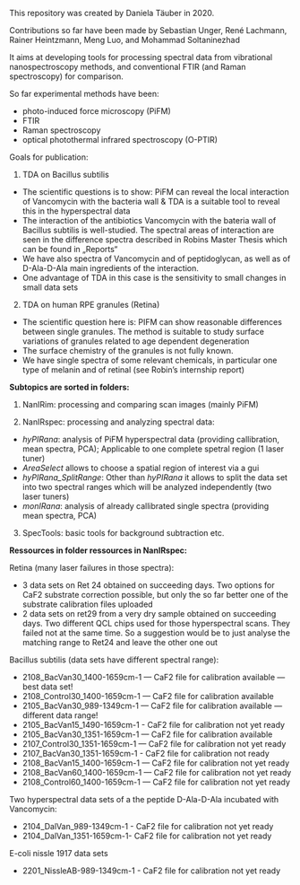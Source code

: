 This repository was created by Daniela Täuber in 2020.

Contributions so far have been made by Sebastian Unger, René Lachmann, Rainer Heintzmann, Meng Luo, and Mohammad Soltaninezhad

It aims at developing tools for processing spectral data from vibrational nanospectroscopy methods, 
and conventional FTIR (and Raman spectroscopy) for comparison.

So far experimental methods have been:
- photo-induced force microscopy (PiFM)
- FTIR
- Raman spectroscopy
- optical photothermal infrared spectroscopy (O-PTIR)

Goals for publication:
1. TDA on Bacillus subtilis
- The scientific questions is to show: PiFM can reveal the local interaction of Vancomycin with the bacteria wall & TDA is a suitable tool to reveal this in the hyperspectral data
- The interaction of the antibiotics Vancomycin with the bateria wall of Bacillus subtilis is well-studied. The spectral areas of interaction are seen in the difference spectra described in Robins Master Thesis which can be found in „Reports“
- We have also spectra of Vancomycin and of peptidoglycan, as well as of D-Ala-D-Ala main ingredients of the interaction.
- One advantage of TDA in this case is the sensitivity to small changes in small data sets

2. TDA on human RPE granules (Retina)
- The scientific question here is: PIFM can show reasonable differences between single granules. The method is suitable to study surface variations of granules related to age dependent degeneration
- The surface chemistry of the granules is not fully known.
- We have single spectra of some relevant chemicals, in particular one type of melanin and of retinal (see Robin’s internship report) 

**Subtopics are sorted in folders:**
1. NanIRim: processing and comparing scan images (mainly PiFM)

2. NanIRspec: processing and analyzing spectral data:  
-  _hyPIRana_: analysis of PiFM hyperspectral data (providing callibration, mean spectra, PCA); Applicable to one complete spetral region (1 laser tuner)
-  _AreaSelect_ allows to choose a spatial region of interest via a gui
-  _hyPIRana_SplitRange_: Other than _hyPIRana_ it allows to split the data set into two spectral ranges which will be analyzed independently (two laser tuners)
-  _monIRana_: analysis of already callibrated single spectra (providing mean spectra, PCA)

3. SpecTools: basic tools for background subtraction etc.

**Ressources in folder ressources in NanIRspec:**

Retina (many laser failures in those spectra):
- 3 data sets on Ret 24 obtained on succeeding days. Two options for CaF2 substrate correction possible, but only the so far better one of the substrate calibration files uploaded
- 2 data sets on ret29 from a very dry sample obtained on succeeding days. Two different QCL chips used for those hyperspectral scans. They failed not at the same time. So a suggestion would be to just analyse the matching range to Ret24 and leave the other one out

Bacillus subtilis (data sets have different spectral range):
- 2108_BacVan30_1400-1659cm-1 — CaF2 file for calibration available — best data set!
- 2108_Control30_1400-1659cm-1 — CaF2 file for calibration available
- 2105_BacVan30_989-1349cm-1 — CaF2 file for calibration available — different data range!
- 2105_BacVan15_1490-1659cm-1 - CaF2 file for calibration not yet ready
- 2105_BacVan30_1351-1659cm-1 — CaF2 file for calibration available
- 2107_Control30_1351-1659cm-1 — CaF2 file for calibration not yet ready
- 2107_BacVan30_1351-1659cm-1 - CaF2 file for calibration not ready
- 2108_BacVan15_1400-1659cm-1 — CaF2 file for calibration not yet ready
- 2108_BacVan60_1400-1659cm-1 — CaF2 file for calibration not yet ready
- 2108_Control60_1400-1659cm-1 — CaF2 file for calibration not yet ready

Two hyperspectral data sets of a the peptide D-Ala-D-Ala incubated with Vancomycin:
- 2104_DalVan_989-1349cm-1 - CaF2 file for calibration not yet ready
- 2104_DalVan_1351-1659cm-1- CaF2 file for calibration not yet ready

E-coli nissle 1917 data sets
- 2201_NissleAB-989-1349cm-1 - CaF2 file for calibration not yet ready
